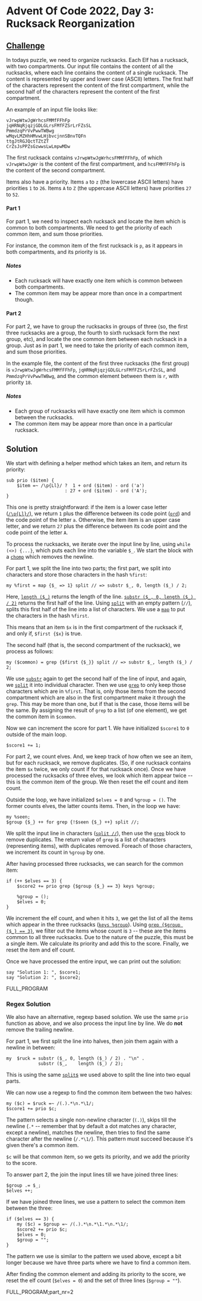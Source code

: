 # Advent Of Code 2022, Day 3: Rucksack Reorganization

## [Challenge](https://adventofcode.com/2022/day/3)

In todays puzzle, we need to organize rucksacks. Each Elf has a 
rucksack, with two compartments. Our input file contains the 
content of all the rucksacks, where each line contains the content
of a single rucksack. The content is represented by upper and lower
case (ASCII) letters. The first half of the characters represent
the content of the first compartment, while the second half of the
characters represent the content of the first compartment.

An example of an input file looks like:

~~~~
vJrwpWtwJgWrhcsFMMfFFhFp
jqHRNqRjqzjGDLGLrsFMfFZSrLrFZsSL
PmmdzqPrVvPwwTWBwg
wMqvLMZHhHMvwLHjbvcjnnSBnvTQFn
ttgJtRGJQctTZtZT
CrZsJsPPZsGzwwsLwLmpwMDw
~~~~

The first rucksack contains `vJrwpWtwJgWrhcsFMMfFFhFp`, of which
`vJrwpWtwJgWr` is the content of the first compartment, and 
`hcsFMMfFFhFp` is the content of the second compartment.

Items also have a priority. Items `a` to `z` (the lowercase ASCII
letters) have priorities `1` to `26`. Items `A` to `Z` (the uppercase
ASCII letters) have priorities `27` to `52`.

#### Part 1

For part 1, we need to inspect each rucksack and locate the item
which is common to both compartments. We need to get the priority
of each common item, and sum those priorities.

For instance, the common item of the first rucksack is `p`, as it
appears in both compartments, and its priority is `16`.

##### Notes

* Each rucksack will have exactly one item which is common between
  both compartments.
* The common item may be appear more than once in a compartment though.

#### Part 2

For part 2, we have to group the rucksacks in groups of three (so, the
first three rucksacks are a group, the fourth to sixth rucksack form
the next group, etc), and locate the one common item between each rucksack
in a group. Just as in part 1, we need to take the priority of each 
common item, and sum those priorities.

In the example file, the content of the first three rucksacks (the
first group) is `vJrwpWtwJgWrhcsFMMfFFhFp`, `jqHRNqRjqzjGDLGLrsFMfFZSrLrFZsSL`,
and `PmmdzqPrVvPwwTWBwg`, and the common element between them is `r`,
with priority `18`.

##### Notes

* Each group of rucksacks will have exactly one item which is common between
  the rucksacks.
* The common item may be appear more than once in a particular rucksack.


## Solution

We start with defining a helper method which takes an item, and
return its priority:

~~~~
sub prio ($item) {
    $item =~ /\p{Ll}/ ?  1 + ord ($item) - ord ('a')
                      : 27 + ord ($item) - ord ('A');
}
~~~~

This one is pretty straightforward: if the item is a lower case
letter ([`/\p{Ll}/`](https://perldoc.perl.org/perluniprops)),
we return `1` plus the difference between its code point
([`ord`](#)) and the code point of the letter `a`. Otherwise,
the item item is an upper case letter, and we return `27` plus
the difference between its code point and the code point of
the letter `A`.

To process the rucksacks, we iterate over the input line by line,
using `while (<>) {...}`, which puts each line into the variable
`$_`. We start the block with a [`chomp`](#) which removes the newline.

For part 1, we split the line into two parts; the
first part, we split into characters and store those characters
in the hash `%first`:

~~~~
my %first = map {$_ => 1} split // => substr $_, 0, length ($_) / 2;
~~~~

Here, [`length ($_)`](#func:length) returns the length of the line.
[`substr ($_, 0, length ($_) / 2)`](#func:substr) returns the first
half of the line. Using [`split`](#) with an empty pattern (`//`),
splits this first half of the line into a list of characters.
We use a [`map`](#) to put the characters in the hash `%first`.

This means that an item `$x` is in the first compartment of the
rucksack if, and only if, `$first {$x}` is true.

The second half (that is, the second compartment of the rucksack),
we process as follows:

~~~~
my ($common) = grep {$first {$_}} split // => substr $_, length ($_) / 2;
~~~~

We use [`substr`](#) again to get the second half of the line of input,
and again, we [`split`](#) it into individual character. Then we use
[`grep`](#) to only keep those characters which are in `%first`. 
That is, only those items from the second compartment which are also
in the first compartment make it through the `grep`. This may be more
than one, but if that is the case, those items will be the same.
By assigning the result of `grep` to a list (of one element), we get
the common item in `$common`.

Now we can increment the score for part 1. We have initialized 
`$score1` to `0` outside of the main loop.

~~~~
$score1 += 1;
~~~~

For part 2, we count elves. And, we keep track of how often we see
an item, but for each rucksack, we remove duplicates. (So, if one
rucksack contains the item `$x` twice, we only count if for that
rucksack once). Once we have processed the rucksacks of three elves,
we look which item appear twice -- this is the common item of the
group. We then reset the elf count and item count.

Outside the loop, we have initialized `$elves = 0` and `%group = ()`.
The former counts elves, the latter counts items. Then, in the loop
we have:

~~~~
my %seen;
$group {$_} ++ for grep {!$seen {$_} ++} split //;
~~~~

We split the input line in characters ([`split //`](#func:split)),
then use the [`grep`](#) block to remove duplicates. The return
value of `grep` is a list of characters (representing items),
with duplicates removed. Foreach of those characters, we increment
its count in `%group` by one.

After having processed three rucksacks, we can search for the common
item:

~~~~
if (++ $elves == 3) {
    $score2 += prio grep {$group {$_} == 3} keys %group;

    %group = ();
    $elves = 0;
}
~~~~

We increment the elf count, and when it hits `3`, we get the list
of all the items which appear in the three rucksacks
([`keys %group`](#func:keys)). Using 
[`grep {$group {$_} == 3}`](#func:grep), we filter out the
items whose count is `3` -- these are the items common to all
three rucksacks. Due to the nature of the puzzle, this must be
a single item. We calculate its priority and add this to the score.
Finally, we reset the item and elf count.

Once we have processed the entire input, we can print out
the solution:

~~~~
say "Solution 1: ", $score1;
say "Solution 2: ", $score2;
~~~~

FULL_PROGRAM

### Regex Solution

We also have an alternative, regexp based solution. We use the same
`prio` function as above, and we also process the input line by line.
We do **not** remove the trailing newline.

For part 1, we first split the line into halves, then join them again
with a newline in between:

~~~~
my  $ruck = substr ($_, 0, length ($_) / 2) . "\n" .
            substr ($_,    length ($_) / 2);
~~~~

This is using the same [`split`s](#func:split) we used above to
split the line into two equal parts.

We can now use a regexp to find the common item between the two
halves:

~~~~
my ($c) = $ruck =~ /(.).*\n.*\1/;
$score1 += prio $c;
~~~~

The pattern selects a single non-newline character (`(.)`), skips
till the newline (`.*` -- remember that by default a dot matches
any character, except a newline), matches the newline, then tries
to find the same character after the newline (`/.*\1/`). This pattern
must succeed because it's given there's a common item.

`$c` will be that common item, so we gets its priority, and we
add the priority to the score.

To answer part 2, the join the input lines till we have joined
three lines:

~~~~
$group .= $_;
$elves ++;
~~~~

If we have joined three lines, we use a pattern to select the
common item between the three:

~~~~
if ($elves == 3) {
    my ($c) = $group =~ /(.).*\n.*\1.*\n.*\1/;
    $score2 += prio $c;
    $elves = 0;
    $group = "";
}
~~~~

The pattern we use is similar to the pattern we used above, except
a bit longer because we have three parts where we have to find a
common item.

After finding the common element and adding its priority to the
score, we reset the elf count (`$elves = 0`) and the set of
three lines (`$group = ""`).


FULL_PROGRAM;part_nr=2
